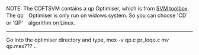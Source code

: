 NOTE: The CDFTSVM contains a qp Optimiser, which is from [SVM toolbox](http://www.isis.ecs.soton.ac.uk/resources/svminfo/).
The qp　Optimiser is only run on widows system. So you can choose 'CD' or 'QP'　algorithm on Linux.


---------
Go into the optimiser directory and type,
  mex -v qp.c pr_loqo.c
  mv qp.mex??? ..

